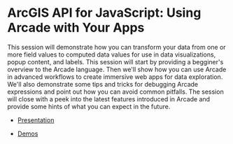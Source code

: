 # ArcGIS API for JavaScript: Using Arcade with Your Apps

This session will demonstrate how you can transform your data from one or more field values to computed data values for use in data visualizations, popup content, and labels. This session will start by providing a begginer's overview to the Arcade language. Then we'll show how you can use Arcade in advanced workflows to create immersive web apps for data exploration. We'll also demonstrate some tips and tricks for debugging Arcade expressions and point out how you can avoid common pitfalls. The session will close with a peek into the latest features introduced in Arcade and provide some hints of what you can expect in the future.

- [Presentation](https://annelfitz.github.io/DevSummit-presentations/DS-2021/Using-arcade-with-your-apps/#/)

- [Demos](https://annelfitz.github.io/DevSummit-presentations/DS-2021/Using-arcade-with-your-apps/demos/)
